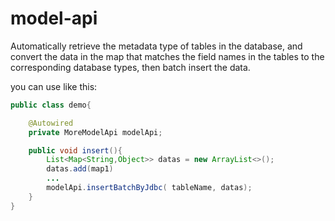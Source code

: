 # model-api


Automatically retrieve the metadata type of tables in the database, and convert the data in the map that matches the field names in the tables to the corresponding database types, then batch insert the data.

you can use like this:

```java
public class demo{

    @Autowired
    private MoreModelApi modelApi;

    public void insert(){
        List<Map<String,Object>> datas = new ArrayList<>();
        datas.add(map1)
        ...
        modelApi.insertBatchByJdbc( tableName, datas);
    }
}
```





